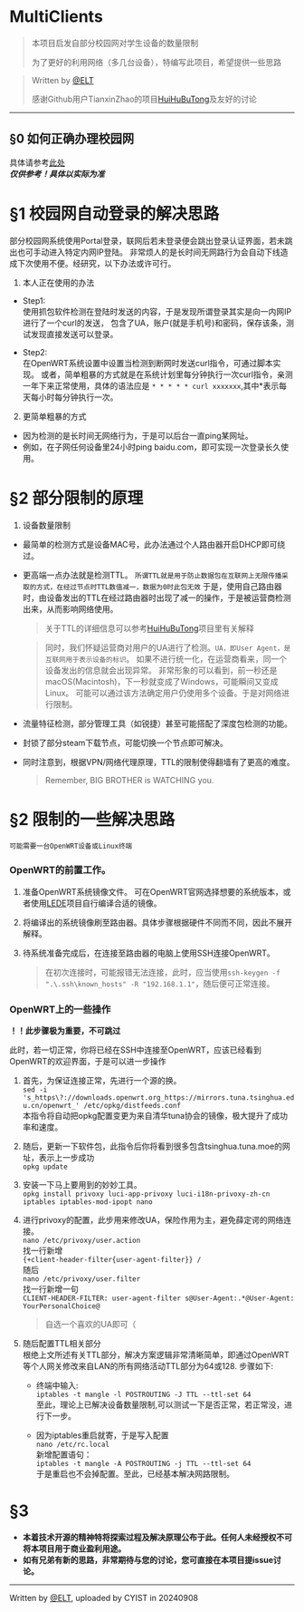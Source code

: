 # MultiClients
> 本项目启发自部分校园网对学生设备的数量限制
> 
> 为了更好的利用网络（多几台设备），特编写此项目，希望提供一些思路

> Written by [@ELT](https://github.com/ELT17604)
>
> 感谢Github用户TianxinZhao的项目[HuiHuBuTong](https://github.com/TianxinZhao/HuiHuBuTong)及友好的讨论

***

## §0 如何正确办理校园网
具体请参考[此处](/Guides/banli.md)  
***仅供参考！具体以实际为准***

# §1 校园网自动登录的解决思路
部分校园网系统使用Portal登录，联网后若未登录便会跳出登录认证界面，若未跳出也可手动进入特定内网IP登陆。
非常烦人的是长时间无网路行为会自动下线造成下次使用不便。经研究，以下办法或许可行。
1. 本人正在使用的办法  
- Step1:  
使用抓包软件检测在登陆时发送的内容，于是发现所谓登录其实是向一内网IP进行了一个curl的发送，
包含了UA，账户(就是手机号)和密码，保存该条，测试发现直接发送可以登录。  

- Step2:  
在OpenWRT系统设置中设置当检测到断网时发送curl指令，可通过脚本实现。
或者，简单粗暴的方式就是在系统计划里每分钟执行一次curl指令，亲测一年下来正常使用，具体的语法应是
` * * * * * curl xxxxxxx `,其中*表示每天每小时每分钟执行一次。

2. 更简单粗暴的方式  
- 因为检测的是长时间无网络行为，于是可以后台一直ping某网址。
- 例如，在子网任何设备里24小时ping baidu.com，即可实现一次登录长久使用。

# §2 部分限制的原理
1. 设备数量限制  
- 最简单的检测方式是设备MAC号，此办法通过个人路由器开启DHCP即可绕过。

- 更高端一点办法就是检测TTL。
`所谓TTL就是用于防止数据包在互联网上无限传播采取的方式，在经过节点时TTL数值减一，数据为0时此包无效`
于是，使用自己路由器时，由设备发出的TTL在经过路由器时出现了减一的操作，于是被运营商检测出来，从而影响网络使用。
    >关于TTL的详细信息可以参考[HuiHuBuTong](https://github.com/TianxinZhao/HuiHuBuTong/tree/main?tab=readme-ov-file#2%E8%A7%A3%E9%94%81%E8%B7%AF%E7%94%B1%E5%99%A8%E5%AD%90%E7%BD%91%E9%99%90%E5%88%B6)项目里有关解释

    > 同时，我们怀疑运营商对用户的UA进行了检测。` UA，即User Agent，是互联网用于表示设备的标识 `。
如果不进行统一化，在运营商看来，同一个设备发出的信息就会出现异常。
非常形象的可以看到，前一秒还是macOS(Macintosh)，下一秒就变成了Windows，可能瞬间又变成Linux。
可能可以通过该方法确定用户仍使用多个设备。于是对网络进行限制。

- 流量特征检测，部分管理工具（如锐捷）甚至可能搭配了深度包检测的功能。

- 封锁了部分steam下载节点，可能切换一个节点即可解决。
  
- 同时注意到，根据VPN/网络代理原理，TTL的限制使得翻墙有了更高的难度。
    > Remember, BIG BROTHER is WATCHING you.

# §2 限制的一些解决思路
` 可能需要一台OpenWRT设备或Linux终端 `

### OpenWRT的前置工作。

1. 准备OpenWRT系统镜像文件。
   可在OpenWRT官网选择想要的系统版本，或者使用[LEDE](https://github.com/coolsnowwolf/lede)项目自行编译合适的镜像。

2. 将编译出的系统镜像刷至路由器。具体步骤根据硬件不同而不同，因此不展开解释。

3. 待系统准备完成后，在连接至路由器的电脑上使用SSH连接OpenWRT。
    >在初次连接时，可能报错无法连接，此时，应当使用` ssh-keygen -f ".\.ssh\known_hosts" -R "192.168.1.1" `，随后便可正常连接。

### OpenWRT上的一些操作
**！！此步骤极为重要，不可跳过**  

此时，若一切正常，你将已经在SSH中连接至OpenWRT，应该已经看到OpenWRT的欢迎界面，于是可以进一步操作

1. 首先，为保证连接正常，先进行一个源的换。  
` sed -i 's_https\?://downloads.openwrt.org_https://mirrors.tuna.tsinghua.edu.cn/openwrt_' /etc/opkg/distfeeds.conf `  
    本指令将自动把opkg配置变更为来自清华tuna协会的镜像，极大提升了成功率和速度。  

2. 随后，更新一下软件包，此指令后你将看到很多包含tsinghua.tuna.moe的网址，表示上一步成功  
` opkg update `

3. 安装一下马上要用到的妙妙工具。  
` opkg install privoxy luci-app-privoxy luci-i18n-privoxy-zh-cn iptables iptables-mod-ipopt nano `

4. 进行privoxy的配置，此步用来修改UA，保险作用为主，避免薛定谔的网络连接。  
   ` nano /etc/privoxy/user.action `  
    找一行新增  
   ` {+client-header-filter{user-agent-filter}}
   / `  
    随后  
   ` nano /etc/privoxy/user.filter `  
    找一行新增一句  
   ` CLIENT-HEADER-FILTER: user-agent-filter
   s@User-Agent:.*@User-Agent: YourPersonalChoice@ `  
    > 自选一个喜欢的UA即可（

5. 随后配置TTL相关部分  
根绝上文所述有关TTL部分，解决方案逻辑非常清晰简单，即通过OpenWRT等个人网关修改来自LAN的所有网络活动TTL部分为64或128.
步骤如下:

   - 终端中输入:  
    ` iptables -t mangle -l POSTROUTING -J TTL --ttl-set 64 `  
    至此，理论上已解决设备数量限制,可以测试一下是否正常，若正常没，进行下一步。
   
   - 因为iptables重启就寄，于是写入配置  
   ` nano /etc/rc.local `  
   新增配置语句：  
   ` iptables -t mangle -A POSTROUTING -j TTL --ttl-set 64 `  
   于是重启也不会掉配置。至此，已经基本解决网路限制。



# §3
* **本着技术开源的精神特将探索过程及解决原理公布于此。任何人未经授权不可将本项目用于商业盈利用途。**  
* **如有兄弟有新的思路，非常期待与您的讨论，您可直接在本项目提issue讨论。**


***

Written by [@ELT](https://github.com/ELT17604), uploaded by CYIST in 20240908
